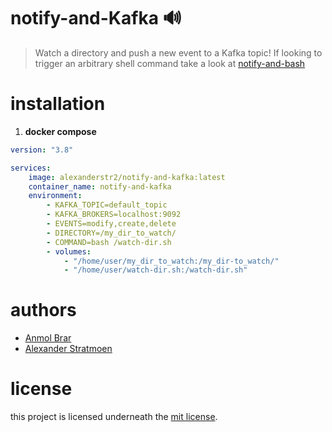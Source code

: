 # notify-and-Kafka 🔊
> Watch a directory and push a new event to a Kafka topic!
If looking to trigger an arbitrary shell command take a look at [notify-and-bash](https://github.com/brarsanmol/notify-and-bash) 

# installation

1. **docker compose**
```yaml
version: "3.8"

services:
    image: alexanderstr2/notify-and-kafka:latest
    container_name: notify-and-kafka
    environment:
        - KAFKA_TOPIC=default_topic
        - KAFKA_BROKERS=localhost:9092
        - EVENTS=modify,create,delete
      	- DIRECTORY=/my_dir_to_watch/
      	- COMMAND=bash /watch-dir.sh
      	- volumes:
      	    - "/home/user/my_dir_to_watch:/my_dir-to_watch/"
            - "/home/user/watch-dir.sh:/watch-dir.sh"
```

# authors
* [Anmol Brar](mailto:hey@anmolbrar.ca?subject=[notify-and-bash])
* [Alexander Stratmoen](mailto:hello@alexanderstratmoen.ca?subject=[notify-and-kafka])

# license
this project is licensed underneath the [mit license](https://github.com/Alexanderstr2/notify-and-kafka/LICENSE).
